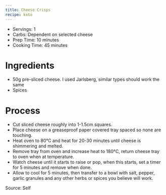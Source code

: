 ```yaml
---
title: Cheese Crisps
recipe: keto
---
```


* Servings: 1
* Carbs: Dependent on selected cheese
* Prep Time: 10 minutes
* Cooking Time: 45 minutes

# Ingredients
* 50g pre-sliced cheese. I used Jarlsberg, similar types should work the same
* Spices

# Process
* Cut sliced cheese roughly into 1-1.5cm squares.
* Place cheese on a greaseproof paper covered tray spaced so none are touching.
* Heat oven to 80&deg;C and heat for 20-30 minutes until cheese is shimmering and melted.
* Remove tray from oven and increase heat to 180&deg;C, return cheese tray to oven when at temperature.
* Watch cheese until it starts to raise or pop, when this starts, set a timer for 5 minutes and remove when done.
* Allow to cool for 5 minutes, then transfer to a bowl with salt, pepper, garlic granules and any other herbs or spices you believe will work.

Source: Self